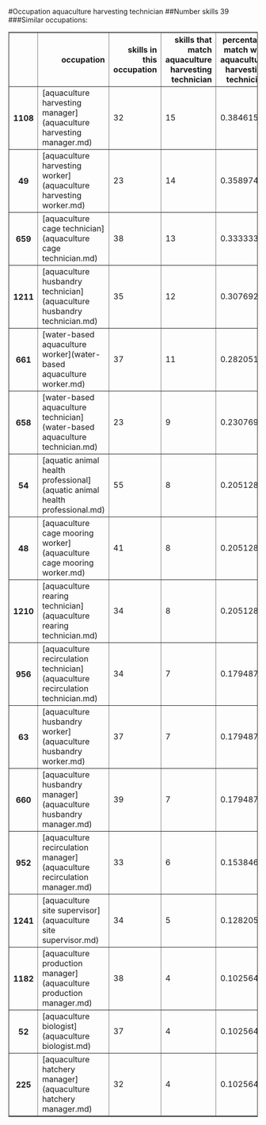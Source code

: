 #Occupation aquaculture harvesting technician
##Number skills 39
###Similar occupations:
<table border="1" class="dataframe">
  <thead>
    <tr style="text-align: right;">
      <th></th>
      <th>occupation</th>
      <th>skills in this occupation</th>
      <th>skills that match aquaculture harvesting technician</th>
      <th>percentage match with aquaculture harvesting technician</th>
      <th>skills not in aquaculture harvesting technician</th>
    </tr>
  </thead>
  <tbody>
    <tr>
      <th>1108</th>
      <td>[aquaculture harvesting manager](aquaculture harvesting manager.md)</td>
      <td>32</td>
      <td>15</td>
      <td>0.384615</td>
      <td>17</td>
    </tr>
    <tr>
      <th>49</th>
      <td>[aquaculture harvesting worker](aquaculture harvesting worker.md)</td>
      <td>23</td>
      <td>14</td>
      <td>0.358974</td>
      <td>9</td>
    </tr>
    <tr>
      <th>659</th>
      <td>[aquaculture cage technician](aquaculture cage technician.md)</td>
      <td>38</td>
      <td>13</td>
      <td>0.333333</td>
      <td>25</td>
    </tr>
    <tr>
      <th>1211</th>
      <td>[aquaculture husbandry technician](aquaculture husbandry technician.md)</td>
      <td>35</td>
      <td>12</td>
      <td>0.307692</td>
      <td>23</td>
    </tr>
    <tr>
      <th>661</th>
      <td>[water-based aquaculture worker](water-based aquaculture worker.md)</td>
      <td>37</td>
      <td>11</td>
      <td>0.282051</td>
      <td>26</td>
    </tr>
    <tr>
      <th>658</th>
      <td>[water-based aquaculture technician](water-based aquaculture technician.md)</td>
      <td>23</td>
      <td>9</td>
      <td>0.230769</td>
      <td>14</td>
    </tr>
    <tr>
      <th>54</th>
      <td>[aquatic animal health professional](aquatic animal health professional.md)</td>
      <td>55</td>
      <td>8</td>
      <td>0.205128</td>
      <td>47</td>
    </tr>
    <tr>
      <th>48</th>
      <td>[aquaculture cage mooring worker](aquaculture cage mooring worker.md)</td>
      <td>41</td>
      <td>8</td>
      <td>0.205128</td>
      <td>33</td>
    </tr>
    <tr>
      <th>1210</th>
      <td>[aquaculture rearing technician](aquaculture rearing technician.md)</td>
      <td>34</td>
      <td>8</td>
      <td>0.205128</td>
      <td>26</td>
    </tr>
    <tr>
      <th>956</th>
      <td>[aquaculture recirculation technician](aquaculture recirculation technician.md)</td>
      <td>34</td>
      <td>7</td>
      <td>0.179487</td>
      <td>27</td>
    </tr>
    <tr>
      <th>63</th>
      <td>[aquaculture husbandry worker](aquaculture husbandry worker.md)</td>
      <td>37</td>
      <td>7</td>
      <td>0.179487</td>
      <td>30</td>
    </tr>
    <tr>
      <th>660</th>
      <td>[aquaculture husbandry manager](aquaculture husbandry manager.md)</td>
      <td>39</td>
      <td>7</td>
      <td>0.179487</td>
      <td>32</td>
    </tr>
    <tr>
      <th>952</th>
      <td>[aquaculture recirculation manager](aquaculture recirculation manager.md)</td>
      <td>33</td>
      <td>6</td>
      <td>0.153846</td>
      <td>27</td>
    </tr>
    <tr>
      <th>1241</th>
      <td>[aquaculture site supervisor](aquaculture site supervisor.md)</td>
      <td>34</td>
      <td>5</td>
      <td>0.128205</td>
      <td>29</td>
    </tr>
    <tr>
      <th>1182</th>
      <td>[aquaculture production manager](aquaculture production manager.md)</td>
      <td>38</td>
      <td>4</td>
      <td>0.102564</td>
      <td>34</td>
    </tr>
    <tr>
      <th>52</th>
      <td>[aquaculture biologist](aquaculture biologist.md)</td>
      <td>37</td>
      <td>4</td>
      <td>0.102564</td>
      <td>33</td>
    </tr>
    <tr>
      <th>225</th>
      <td>[aquaculture hatchery manager](aquaculture hatchery manager.md)</td>
      <td>32</td>
      <td>4</td>
      <td>0.102564</td>
      <td>28</td>
    </tr>
  </tbody>
</table>
